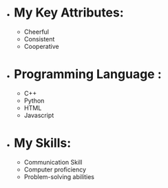 - # My Key Attributes:
  * Cheerful
  * Consistent
  * Cooperative
- # Programming Language :
  * C++
  * Python
  * HTML
  * Javascript
- # My Skills:
  * Communication Skill
  * Computer proficiency
  * Problem-solving abilities
